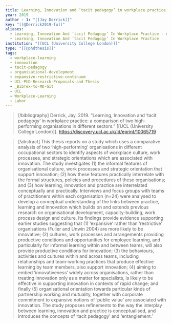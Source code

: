 ```yaml
---
title: Learning, Innovation and ‘tacit pedagogy’ in workplace practice -  a comparison of two high-performing organisations in different sectors
year: 2019
author - 1: "[[Jay Derrick]]"
key: "[[@Derrick2019-fu]]"
aliases:
  - Learning, Innovation And ‘tacit Pedagogy’ In Workplace Practice - A Comparison Of Two High-Performing Organisations In Different Sectors
  - Learning, Innovation And ‘tacit Pedagogy’ In Workplace Practice
institution: "[[UCL (University College London)]]"
type: "[[@phdthesis]]"
tags:
  - workplace-learning
  - innovation
  - tacit-pedagogy
  - organisational-development
  - expansive-restrictive-continuum
  - UCL-PhD-Research-Proposals-and-Thesis
  - _BibTex-to-MD-Git
  - UCL
  - Workplace-Learning
  - Labor
---
```


> [!bibliography]
> Derrick, Jay. 2019. “Learning, Innovation and ‘tacit pedagogy’ in workplace practice: a comparison of two high-performing organisations in different sectors.” [[UCL (University College London)]]. https://discovery.ucl.ac.uk/id/eprint/10065719

> [!abstract]
> This thesis reports on a study which uses a comparative analysis of two ‘high-performing’ organisations in different occupational sectors to identify aspects of workplace culture, work processes, and strategic orientations which are associated with innovation. The study investigates (1) the informal features of organisational culture, work processes and strategic orientation that support innovation; (2) how these features practically interrelate with the formal structures, policies and procedures of these organisations; and (3) how learning, innovation and practice are interrelated conceptually and practically. Interviews and focus groups with teams of practitioners within each organisation (n=24) were analysed to develop a conceptual understanding of the links between practice, learning and innovation which builds on and extends previous research on organisational development, capacity-building, work process design and culture. Its findings provide evidence supporting earlier studies suggesting that (1) ‘expansive’ rather than ‘restrictive’ organisations (Fuller and Unwin 2004) are more likely to be innovative; (2) cultures, work processes and arrangements providing productive conditions and opportunities for employee learning, and particularly for informal learning within and between teams, will also provide productive conditions for innovation; (3) the behaviours, activities and cultures within and across teams, including relationships and team-working practices that produce effective learning by team members, also support innovation; (4) aiming to embed ‘innovativeness’ widely across organisations, rather than treating innovation only as a matter for specialists, is likely to be effective in supporting innovation in contexts of rapid change; and finally (5) organisational orientation towards particular kinds of partnership working and mutuality, together with corporate commitment to expansive notions of ‘public value’ are associated with innovation. The study proposes refinements to the way the interplay between learning, innovation and practice is conceptualised, and introduces the concepts of ‘tacit pedagogy’ and ‘entanglement.’